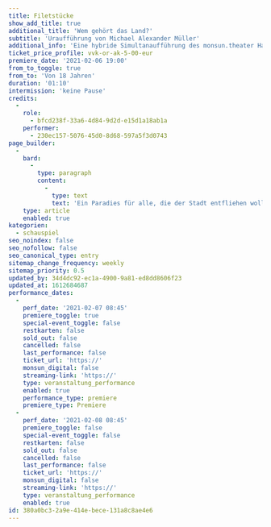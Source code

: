 ```yaml
---
title: Filetstücke
show_add_title: true
additional_title: 'Wem gehört das Land?'
subtitle: 'Uraufführung von Michael Alexander Müller'
additional_info: 'Eine hybride Simultanaufführung des monsun.theater Hamburg und der Vaganten Bühne Berlin'
ticket_price_profile: vvk-or-ak-5-00-eur
premiere_date: '2021-02-06 19:00'
from_to_toggle: true
from_to: 'Von 18 Jahren'
duration: '01:10'
intermission: 'keine Pause'
credits:
  -
    role:
      - bfcd238f-33a6-4d84-9d2d-e15d1a18ab1a
    performer:
      - 230ec157-5076-45d0-8d68-597a5f3d0743
page_builder:
  -
    bard:
      -
        type: paragraph
        content:
          -
            type: text
            text: 'Ein Paradies für alle, die der Stadt entfliehen wollen, jenseits des Alltäglichen. In dem kleinen Ort Seelenheil unweit der Ostsee finden Architekt Lars Drewes und sein Partner Till Feldmann das perfekte Stück Land für eine Feriensiedlung. Allerdings haben sie dabei die Rechnung ohne die Dorfbewohner:innen gemacht, die mit allen Mitteln versuchen, den Bau zu verhindern und ihn über Jahre verzögern. Was 2004 als Sprungbrett ihrer Karriere gedacht war, wird zu einem 17 Jahre währenden Kampf um Investoren, Bebauungspläne, Genehmigungen und Regenbogenpfeifer.'
    type: article
    enabled: true
kategorien:
  - schauspiel
seo_noindex: false
seo_nofollow: false
seo_canonical_type: entry
sitemap_change_frequency: weekly
sitemap_priority: 0.5
updated_by: 34d4dc92-ec1a-4900-9a81-ed8dd8606f23
updated_at: 1612684687
performance_dates:
  -
    perf_date: '2021-02-07 08:45'
    premiere_toggle: true
    special-event_toggle: false
    restkarten: false
    sold_out: false
    cancelled: false
    last_performance: false
    ticket_url: 'https://'
    monsun_digital: false
    streaming-link: 'https://'
    type: veranstaltung_performance
    enabled: true
    performance_type: premiere
    premiere_type: Premiere
  -
    perf_date: '2021-02-08 08:45'
    premiere_toggle: false
    special-event_toggle: false
    restkarten: false
    sold_out: false
    cancelled: false
    last_performance: false
    ticket_url: 'https://'
    monsun_digital: false
    streaming-link: 'https://'
    type: veranstaltung_performance
    enabled: true
id: 380a0bc3-2a9e-414e-bece-131a8c8ae4e6
---
```

